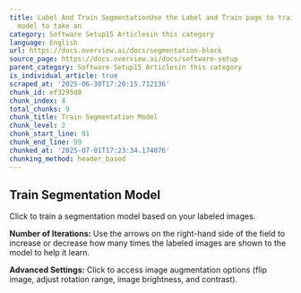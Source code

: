 ```yaml
---
title: Label And Train SegmentationUse the Label and Train page to train a deep-learning
  model to take an
category: Software Setup15 Articlesin this category
language: English
url: https://docs.overview.ai/docs/segmentation-block
source_page: https://docs.overview.ai/docs/software-setup
parent_category: Software Setup15 Articlesin this category
is_individual_article: true
scraped_at: '2025-06-30T17:20:15.712136'
chunk_id: ef3295d0
chunk_index: 4
total_chunks: 9
chunk_title: Train Segmentation Model
chunk_level: 2
chunk_start_line: 91
chunk_end_line: 99
chunked_at: '2025-07-01T17:23:34.174076'
chunking_method: header_based
---
```


## Train Segmentation Model

Click to train a segmentation model based on your labeled images.

**Number of Iterations:** Use the arrows on the right-hand side of the field to increase or decrease how many times the labeled images are shown to the model to help it learn.

**Advanced Settings:** Click to access image augmentation options \(flip image, adjust rotation range, image brightness, and contrast\).
